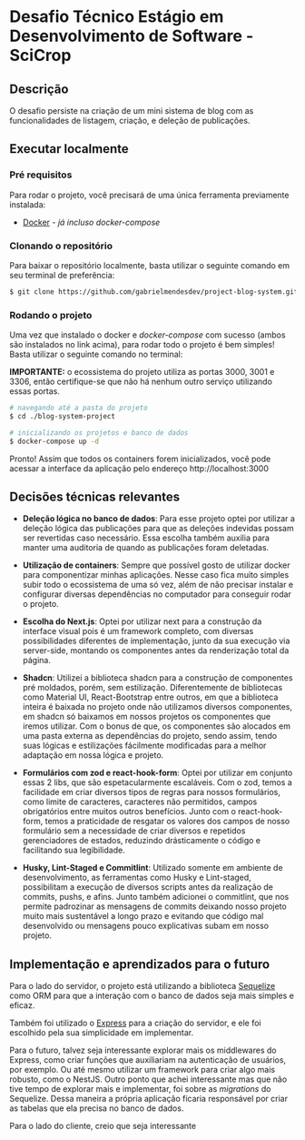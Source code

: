 # Desafio Técnico Estágio em Desenvolvimento de Software - SciCrop


## Descrição

O desafio persiste na criação de um mini sistema de blog com as funcionalidades de listagem, criação, e deleção de publicações. 

## Executar localmente

### Pré requisitos

Para rodar o projeto, você precisará de uma única ferramenta previamente instalada:

- [Docker](https://docs.docker.com/desktop/setup/install/windows-install/) - *já incluso docker-compose*

### Clonando o repositório 

Para baixar o repositório localmente, basta utilizar o seguinte comando em seu terminal de preferência:

```bash
$ git clone https://github.com/gabrielmendesdev/project-blog-system.git
```

### Rodando o projeto

<p>Uma vez que instalado o docker e <i>docker-compose</i> com sucesso (ambos são instalados no link acima), para rodar todo o projeto é bem simples! Basta utilizar o seguinte comando no terminal:</p>

<p><strong>IMPORTANTE:</strong> o ecossistema do projeto utiliza as portas 3000, 3001 e 3306, então certifique-se que não há nenhum outro serviço utilizando essas portas.</p>

```bash
# navegando até a pasta do projeto
$ cd ./blog-system-project

# inicializando os projetos e banco de dados
$ docker-compose up -d
```

Pronto! Assim que todos os containers forem inicializados, você pode acessar a interface da aplicação pelo endereço http://localhost:3000

## Decisões técnicas relevantes

- <strong>Deleção lógica no banco de dados</strong>: Para esse projeto optei por utilizar a deleção lógica das publicações para que as deleções indevidas possam ser revertidas caso necessário. Essa escolha também auxilia para manter uma auditoria de quando as publicações foram deletadas.

- <strong>Utilização de containers</strong>: Sempre que possível gosto de utilizar docker para componentizar minhas aplicações. Nesse caso fica muito simples subir todo o ecossistema de uma só vez, além de não precisar instalar e configurar diversas dependências no computador para conseguir rodar o projeto.

- <strong>Escolha do Next.js</strong>: Optei por utilizar next para a construção da interface visual pois é um framework completo, com diversas possibilidades diferentes de implementação, junto da sua execução via server-side, montando os componentes antes da renderização total da página.

- <strong>Shadcn</strong>: Utilizei a biblioteca shadcn para a construção de componentes pré moldados, porém, sem estilização. Diferentemente de bibliotecas como Material UI, React-Bootstrap entre outros, em que a biblioteca inteira é baixada no projeto onde não utilizamos diversos componentes, em shadcn só baixamos em nossos projetos os componentes que iremos utilizar. Com o bonus de que, os componentes são alocados em uma pasta externa as dependências do projeto, sendo assim, tendo suas lógicas e estilizações fácilmente modificadas para a melhor adaptação em nossa lógica e projeto.

- <strong>Formulários com zod e react-hook-form</strong>: Optei por utilizar em conjunto essas 2 libs, que são espetacularmente escaláveis. Com o zod, temos a facilidade em criar diversos tipos de regras para nossos formulários, como limite de caracteres, caracteres não permitidos, campos obrigatórios entre muitos outros benefícios. Junto com o react-hook-form, temos a praticidade de resgatar os valores dos campos de nosso formulário sem a necessidade de criar diversos e repetidos gerenciadores de estados, reduzindo drásticamente o código e facilitando sua legibilidade. 

- <strong>Husky, Lint-Staged e Commitlint</strong>: Utilizado somente em ambiente de desenvolvimento, as ferramentas como Husky e Lint-staged, possibilitam a execução de diversos scripts antes da realização de commits, pushs, e afins. Junto também adicionei o commitlint, que nos permite padrozinar as mensagens de commits deixando nosso projeto muito mais sustentável a longo prazo e evitando que código mal desenvolvido ou mensagens pouco explicativas subam em nosso projeto.


## Implementação e aprendizados para o futuro

<p>Para o lado do servidor, o projeto está utilizando a biblioteca <a href="https://sequelize.org/">Sequelize</a> como ORM para que a interação com o banco de dados seja mais simples e eficaz.</p>

<p>Também foi utilizado o <a href="https://expressjs.com/pt-br/">Express</a> para a criação do servidor, e ele foi escolhido pela sua simplicidade em implementar.</p>

<p>Para o futuro, talvez seja interessante explorar mais os middlewares do Express, como criar funções que auxiliariam na autenticação de usuários, por exemplo. Ou até mesmo utilizar um framework para criar algo mais robusto, como o NestJS. Outro ponto que achei interessante mas que não tive tempo de explorar mais e implementar, foi sobre as <i>migrations</i> do Sequelize. Dessa maneira a própria aplicação ficaria responsável por criar as tabelas que ela precisa no banco de dados.</p>

<p>Para o lado do cliente, creio que seja interessante </p>